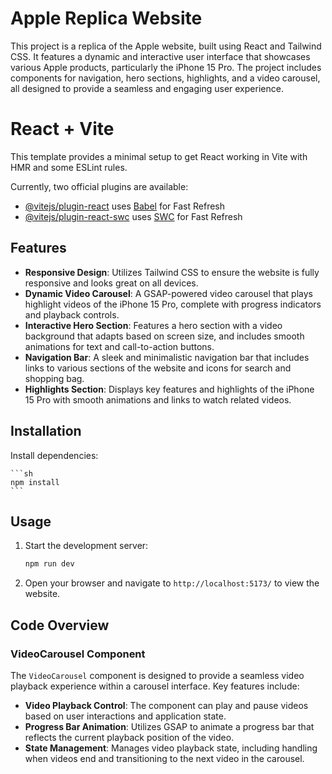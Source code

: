 # Apple Replica Website

This project is a replica of the Apple website, built using React and Tailwind CSS. It features a dynamic and interactive user interface that showcases various Apple products, particularly the iPhone 15 Pro. The project includes components for navigation, hero sections, highlights, and a video carousel, all designed to provide a seamless and engaging user experience.

# React + Vite

This template provides a minimal setup to get React working in Vite with HMR and some ESLint rules.

Currently, two official plugins are available:

- [@vitejs/plugin-react](https://github.com/vitejs/vite-plugin-react/blob/main/packages/plugin-react/README.md) uses [Babel](https://babeljs.io/) for Fast Refresh
- [@vitejs/plugin-react-swc](https://github.com/vitejs/vite-plugin-react-swc) uses [SWC](https://swc.rs/) for Fast Refresh

## Features

- **Responsive Design**: Utilizes Tailwind CSS to ensure the website is fully responsive and looks great on all devices.
- **Dynamic Video Carousel**: A GSAP-powered video carousel that plays highlight videos of the iPhone 15 Pro, complete with progress indicators and playback controls.
- **Interactive Hero Section**: Features a hero section with a video background that adapts based on screen size, and includes smooth animations for text and call-to-action buttons.
- **Navigation Bar**: A sleek and minimalistic navigation bar that includes links to various sections of the website and icons for search and shopping bag.
- **Highlights Section**: Displays key features and highlights of the iPhone 15 Pro with smooth animations and links to watch related videos.

## Installation
Install dependencies:

    ```sh
    npm install
    ```

## Usage

1. Start the development server:
    ```sh
    npm run dev
    ```
2. Open your browser and navigate to `http://localhost:5173/` to view the website.

## Code Overview

### VideoCarousel Component

The `VideoCarousel` component is designed to provide a seamless video playback experience within a carousel interface. Key features include:

- **Video Playback Control**: The component can play and pause videos based on user interactions and application state.
- **Progress Bar Animation**: Utilizes GSAP to animate a progress bar that reflects the current playback position of the video.
- **State Management**: Manages video playback state, including handling when videos end and transitioning to the next video in the carousel.

